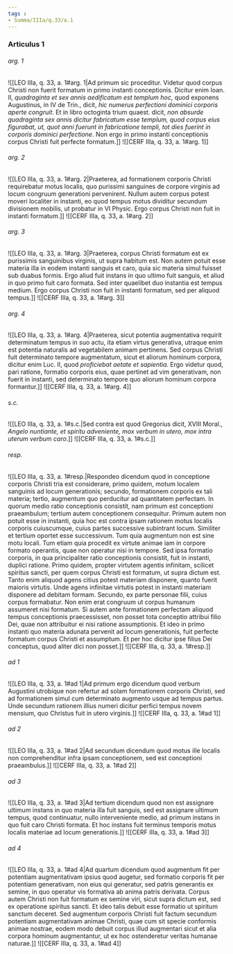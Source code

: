 ```yaml
---
tags : 
- Summa/IIIa/q.33/a.1
---
```


### Articulus 1

###### arg. 1
![[LEO IIIa, q. 33, a. 1#arg. 1|Ad primum sic proceditur. Videtur quod corpus Christi non fuerit formatum in primo instanti conceptionis. Dicitur enim Ioan. II, *quadraginta et sex annis aedificatum est templum hoc*, quod exponens Augustinus, in IV de Trin., dicit, *hic numerus perfectioni dominici corporis aperte congruit*. Et in libro octoginta trium quaest. dicit, *non absurde quadraginta sex annis dicitur fabricatum esse templum, quod corpus eius figurabat, ut, quot anni fuerunt in fabricatione templi, tot dies fuerint in corporis dominici perfectione*. Non ergo in primo instanti conceptionis corpus Christi fuit perfecte formatum.]]
![[CERF IIIa, q. 33, a. 1#arg. 1]]

###### arg. 2
![[LEO IIIa, q. 33, a. 1#arg. 2|Praeterea, ad formationem corporis Christi requirebatur motus localis, quo purissimi sanguines de corpore virginis ad locum congruum generationi pervenirent. Nullum autem corpus potest moveri localiter in instanti, eo quod tempus motus dividitur secundum divisionem mobilis, ut probatur in VI Physic. Ergo corpus Christi non fuit in instanti formatum.]]
![[CERF IIIa, q. 33, a. 1#arg. 2]]

###### arg. 3
![[LEO IIIa, q. 33, a. 1#arg. 3|Praeterea, corpus Christi formatum est ex purissimis sanguinibus virginis, ut supra habitum est. Non autem potuit esse materia illa in eodem instanti sanguis et caro, quia sic materia simul fuisset sub duabus formis. Ergo aliud fuit instans in quo ultimo fuit sanguis, et aliud in quo primo fuit caro formata. Sed inter quaelibet duo instantia est tempus medium. Ergo corpus Christi non fuit in instanti formatum, sed per aliquod tempus.]]
![[CERF IIIa, q. 33, a. 1#arg. 3]]

###### arg. 4
![[LEO IIIa, q. 33, a. 1#arg. 4|Praeterea, sicut potentia augmentativa requirit determinatum tempus in suo actu, ita etiam virtus generativa, utraque enim est potentia naturalis ad vegetabilem animam pertinens. Sed corpus Christi fuit determinato tempore augmentatum, sicut et aliorum hominum corpora, dicitur enim Luc. II, quod *proficiebat aetate et sapientia*. Ergo videtur quod, pari ratione, formatio corporis eius, quae pertinet ad vim generativam, non fuerit in instanti, sed determinato tempore quo aliorum hominum corpora formantur.]]
![[CERF IIIa, q. 33, a. 1#arg. 4]]

###### s.c.
![[LEO IIIa, q. 33, a. 1#s.c.|Sed contra est quod Gregorius dicit, XVIII Moral., *Angelo nuntiante, et spiritu adveniente, mox verbum in utero, mox intra uterum verbum caro*.]]
![[CERF IIIa, q. 33, a. 1#s.c.]]

###### resp.
![[LEO IIIa, q. 33, a. 1#resp.|Respondeo dicendum quod in conceptione corporis Christi tria est considerare, primo quidem, motum localem sanguinis ad locum generationis; secundo, formationem corporis ex tali materia; tertio, augmentum quo perducitur ad quantitatem perfectam. In quorum medio ratio conceptionis consistit, nam primum est conceptioni praeambulum; tertium autem conceptionem consequitur. Primum autem non potuit esse in instanti, quia hoc est contra ipsam rationem motus localis corporis cuiuscumque, cuius partes successive subintrant locum. Similiter et tertium oportet esse successivum. Tum quia augmentum non est sine motu locali. Tum etiam quia procedit ex virtute animae iam in corpore formato operantis, quae non operatur nisi in tempore. Sed ipsa formatio corporis, in qua principaliter ratio conceptionis consistit, fuit in instanti, duplici ratione. Primo quidem, propter virtutem agentis infinitam, scilicet spiritus sancti, per quem corpus Christi est formatum, ut supra dictum est. Tanto enim aliquod agens citius potest materiam disponere, quanto fuerit maioris virtutis. Unde agens infinitae virtutis potest in instanti materiam disponere ad debitam formam. Secundo, ex parte personae filii, cuius corpus formabatur. Non enim erat congruum ut corpus humanum assumeret nisi formatum. Si autem ante formationem perfectam aliquod tempus conceptionis praecessisset, non posset tota conceptio attribui filio Dei, quae non attribuitur ei nisi ratione assumptionis. Et ideo in primo instanti quo materia adunata pervenit ad locum generationis, fuit perfecte formatum corpus Christi et assumptum. Et per hoc dicitur ipse filius Dei conceptus, quod aliter dici non posset.]]
![[CERF IIIa, q. 33, a. 1#resp.]]

###### ad 1
![[LEO IIIa, q. 33, a. 1#ad 1|Ad primum ergo dicendum quod verbum Augustini utrobique non refertur ad solam formationem corporis Christi, sed ad formationem simul cum determinato augmento usque ad tempus partus. Unde secundum rationem illius numeri dicitur perfici tempus novem mensium, quo Christus fuit in utero virginis.]]
![[CERF IIIa, q. 33, a. 1#ad 1]]

###### ad 2
![[LEO IIIa, q. 33, a. 1#ad 2|Ad secundum dicendum quod motus ille localis non comprehenditur infra ipsam conceptionem, sed est conceptioni praeambulus.]]
![[CERF IIIa, q. 33, a. 1#ad 2]]

###### ad 3
![[LEO IIIa, q. 33, a. 1#ad 3|Ad tertium dicendum quod non est assignare ultimum instans in quo materia illa fuit sanguis, sed est assignare ultimum tempus, quod continuatur, nullo interveniente medio, ad primum instans in quo fuit caro Christi formata. Et hoc instans fuit terminus temporis motus localis materiae ad locum generationis.]]
![[CERF IIIa, q. 33, a. 1#ad 3]]

###### ad 4
![[LEO IIIa, q. 33, a. 1#ad 4|Ad quartum dicendum quod augmentum fit per potentiam augmentativam ipsius quod augetur, sed formatio corporis fit per potentiam generativam, non eius qui generatur, sed patris generantis ex semine, in quo operatur vis formativa ab anima patris derivata. Corpus autem Christi non fuit formatum ex semine viri, sicut supra dictum est, sed ex operatione spiritus sancti. Et ideo talis debuit esse formatio ut spiritum sanctum deceret. Sed augmentum corporis Christi fuit factum secundum potentiam augmentativam animae Christi, quae cum sit specie conformis animae nostrae, eodem modo debuit corpus illud augmentari sicut et alia corpora hominum augmentantur, ut ex hoc ostenderetur veritas humanae naturae.]]
![[CERF IIIa, q. 33, a. 1#ad 4]]

